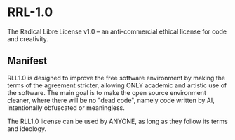 # RRL-1.0
The Radical Libre License v1.0 – an anti-commercial ethical license for code and creativity. 

## Manifest

RLL1.0 is designed to improve the free software environment by making the terms of the agreement stricter, allowing ONLY academic and artistic use of the software. The main goal is to make the open source environment cleaner, where there will be no "dead code", namely code written by AI, intentionally obfuscated or meaningless.

The RLL1.0 license can be used by ANYONE, as long as they follow its terms and ideology.

